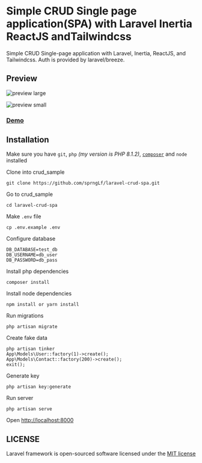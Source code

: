# Simple CRUD Single page application(SPA) with Laravel Inertia ReactJS andTailwindcss
Simple CRUD Single-page application with Laravel, Inertia, ReactJS, and Tailwindcss. Auth is provided by laravel/breeze.

## Preview
![preview large](https://lh3.googleusercontent.com/B_c98GhFYQEKGLVRTSes6uoN2oBWj2d2Q5NsjZDsrQOV4Cu0FlJ5wTD5q90LlynbRNW5kpR6tpLpkLuJkrf-etjAelxHLVd17N3C7PextccXXSz-97TcqjXRyozqJ0Pw5EBhZkJUlDQpeDdyHoq_zV1RX09OErRKGn9p4xh1V03wu8ecj4FNx5FqWr2PzHiXHeWG4_APUaucbBaV3b5reAkV2CgU6UN9bPRm5-wBytvCKwHPGPCYNd41s9WimonqEi7Fx6RbvzZi4-U6xz7KdwCm6ynhv9iM9VhBxF1QRLz2UfUGukSPEaqSxamKN2e68edOXgNnECw41RKbc-W1FTfCbmxER2grwBFfyISPiJQ8Y8FRudsHROlDbX5MkJfh9ECnTrm5owy8tbM5nKXhjZthJG-6mhoaaw-wK_UuJTenGDYjrTcOFseffzLmfh0GOvNMhUzAj0iylbfPorswLzpDmRpY1r3elDz4YjUkbWn3dtOH4A_u9A3S2o_0rI1S62SCMzsYXcYXhst5WySSi7rxKIDfr7vmtxeRyAQnNWN8Rm3rwcbtksThjz6nvdS53vCT2o5ZK7Km3lQfreGPwIHDLG_n2n42Pru-K7713RrlnmseREelsUgKutBytPudzg5pcALqYaVnKfmem-3RSTFkAYD_mJaZzPz1yVKHKstHz65avNwsc1g221ruRQWCpNvsx9mUDoCN6yQUCobrANbU29erGBRZcae5cICvG-07AtUrBVIu6bympB3008ngu5BKO-Sbd4u1m0n1UgS5FsUGhnIXwR9LMTTh=w1335-h661-no "Preview large")  

![preview small](https://lh3.googleusercontent.com/01TA5-M_BtspnAKV8Nv57qo4fcN1QtDr-scmQa9uwV470jkjuBIuFnAXf9gvsKydqMa1JBYP9u8HMXU9lFnQBUNOfD9bhVS9sQhCBCzM71TD6J9_ICqmPxiVRtejo-0K8yoWQ-sGLqIj7bXCdjIIj3mb6NynE5kE1CloiXsWG5xD38JOiAYepWH_xhYoXrlzdpgM8rkUrIq8Pk_sLGqkAgWnzyORMeI8M4EB1J0vuBFwupW07mT9QxosXhEIdTwy1Bw4ox00A9371v51Qbm_jgWOtD3OQ8snSDV7UX-p1OHNHJdX9K4djN_M66EK_uSw5LzT-vYPnX7qUeZviL31kufkzERRMqPe0A5hxhFGvLj93Esx0bJNNJtVlkTfcaE2y-M0XjFdtslIvKcqFyA-IGDrSvLPRMEfNC2NuJdppetsu8zvhsf8nXqWEu2yL6sq5chpTizoq8zrWFXXvgdiYfqRLeRvXNVDX9WIK69VyltPYfg3KV1c0jtwzWsc4zp7VO2LHQi12lqlxmNi80Cs9-QdfKtOwtxGtMZGEaUDvComAiR-x_0yVc67Mp58F-LgNOiI9qYY5DY9IEARym5fVP7y4G-BAcjJImBMTGfH044qFl7ZbV-Q4moPUUZzaU-vjSaXwgx1i7z1EClsgu5fRnxJdPJekA28YUpF6J2pJ-GJrWHa7jXovgRYn3QG4vL5pHul6L49mUCWDHLEu_n96Mb8iAD-Rx7kEzr2YudwVmIokXIVx9aU3dwsTZNZ7tdcsIqRLnAWoUmEM6BGdEzfPJw_M1xEyodYhnM1=w477-h647-no "Preview small")

### [Demo](http://laravel-inertia-react-crud.herokuapp.com)

## Installation  
Make sure you have `git`, `php` *(my version is PHP 8.1.2)*, [`composer`](https://getcomposer.org/) and `node` installed

Clone into crud_sample  
```
git clone https://github.com/sprngLf/laravel-crud-spa.git
```
Go to crud_sample  
```
cd laravel-crud-spa
```
Make `.env` file  
```
cp .env.example .env
```
Configure database  
```
DB_DATABASE=test_db  
DB_USERNAME=db_user  
DB_PASSWORD=db_pass
```
Install php dependencies  
```
composer install
```
Install node dependencies  
```
npm install or yarn install
```
Run migrations  
```
php artisan migrate
```
Create fake data  
```
php artisan tinker
App\Models\User::factory(1)->create();
App\Models\Contact::factory(200)->create();
exit();
```
Generate key  
```
php artisan key:generate
```
Run server  
```
php artisan serve
```
Open [http://localhost:8000](http://localhost:8000)  

## LICENSE  
Laravel framework is open-sourced software licensed under the [MIT license](https://opensource.org/licenses/MIT)
